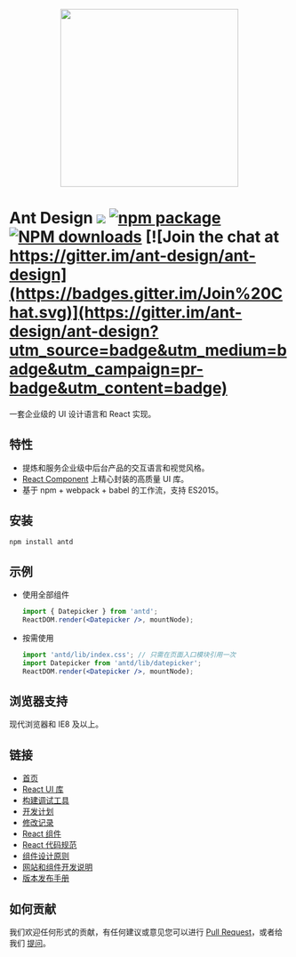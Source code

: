 <p align="center">
  <a href="http://ant.design">
    <img width="320" src="https://t.alipayobjects.com/images/rmsweb/T1B9hfXcdvXXXXXXXX.svg">
  </a>
</p>

# Ant Design [![](https://img.shields.io/travis/ant-design/ant-design.svg?style=flat-square)](https://travis-ci.org/ant-design/ant-design) [![npm package](https://img.shields.io/npm/v/antd.svg?style=flat-square)](https://www.npmjs.org/package/antd) [![NPM downloads](http://img.shields.io/npm/dm/antd.svg?style=flat-square)](https://npmjs.org/package/antd) [![Join the chat at https://gitter.im/ant-design/ant-design](https://badges.gitter.im/Join%20Chat.svg)](https://gitter.im/ant-design/ant-design?utm_source=badge&utm_medium=badge&utm_campaign=pr-badge&utm_content=badge)

一套企业级的 UI 设计语言和 React 实现。

## 特性

- 提炼和服务企业级中后台产品的交互语言和视觉风格。
- [React Component](http://react-component.github.io/badgeboard/) 上精心封装的高质量 UI 库。
- 基于 npm + webpack + babel 的工作流，支持 ES2015。


## 安装

```bash
npm install antd
```

## 示例

- 使用全部组件

  ```jsx
  import { Datepicker } from 'antd';
  ReactDOM.render(<Datepicker />, mountNode);
  ```

- 按需使用

  ```jsx
  import 'antd/lib/index.css'; // 只需在页面入口模块引用一次
  import Datepicker from 'antd/lib/datepicker';
  ReactDOM.render(<Datepicker />, mountNode);
  ```

## 浏览器支持

现代浏览器和 IE8 及以上。

## 链接

- [首页](http://ant.design/)
- [React UI 库](http://ant.design/docs/introduce)
- [构建调试工具](https://github.com/ant-tool/xtool/)
- [开发计划](https://github.com/ant-design/ant-design/issues/9)
- [修改记录](CHANGELOG.md)
- [React 组件](http://react-component.github.io/)
- [React 代码规范](https://github.com/react-component/react-component.github.io/blob/master/docs/zh-cn/component-code-style.md)
- [组件设计原则](https://github.com/react-component/react-component.github.io/blob/master/docs/zh-cn/component-design.md)
- [网站和组件开发说明](https://github.com/ant-design/ant-design/wiki/%E7%BD%91%E7%AB%99%E5%92%8C%E7%BB%84%E4%BB%B6%E5%BC%80%E5%8F%91%E8%AF%B4%E6%98%8E)
- [版本发布手册](https://github.com/ant-design/ant-design/wiki/%E7%89%88%E6%9C%AC%E5%8F%91%E5%B8%83%E6%B5%81%E7%A8%8B)

## 如何贡献

我们欢迎任何形式的贡献，有任何建议或意见您可以进行 [Pull Request](https://github.com/ant-design/ant-design/pulls)，或者给我们 [提问](https://github.com/ant-design/ant-design/issues)。
